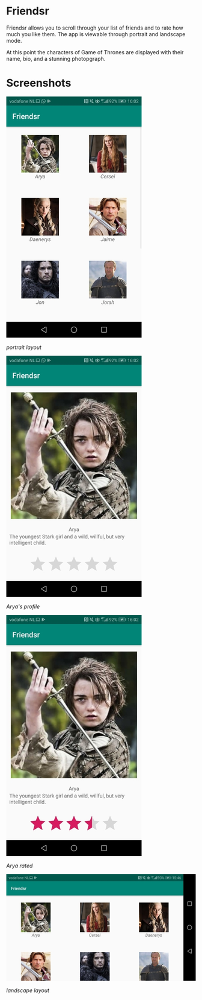 # Friendsr

Friendsr allows you to scroll through your list of friends and to rate how much you like them.
The app is viewable through portrait and landscape mode. 

At this point the characters of Game of Thrones are displayed with their name, bio, and a stunning photopgraph. 

# Screenshots

![alt text](https://github.com/Nienke1997/Friendsr/blob/master/Webp.net-resizeimage%20(10).jpg)

*portrait layout*

![alt text](https://github.com/Nienke1997/Friendsr/blob/master/Webp.net-resizeimage%20(8).jpg)

*Arya's profile*

![alt text](https://github.com/Nienke1997/Friendsr/blob/master/Webp.net-resizeimage%20(7).jpg)

*Arya rated*

![alt text](https://github.com/Nienke1997/Friendsr/blob/master/Webp.net-resizeimage%20(9).jpg)

*landscape layout*
